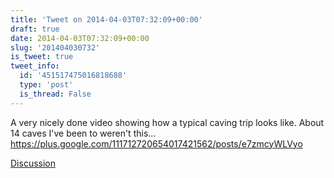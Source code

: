 ```yaml
---
title: 'Tweet on 2014-04-03T07:32:09+00:00'
draft: true
date: 2014-04-03T07:32:09+00:00
slug: '201404030732'
is_tweet: true
tweet_info:
  id: '451517475016818688'
  type: 'post'
  is_thread: False
---
```




A very nicely done video showing how a typical caving trip looks like. About 14 caves I've been to weren't this… <https://plus.google.com/111712720654017421562/posts/e7zmcyWLVyo>

[Discussion](https://x.com/sytelus/status/451517475016818688)
